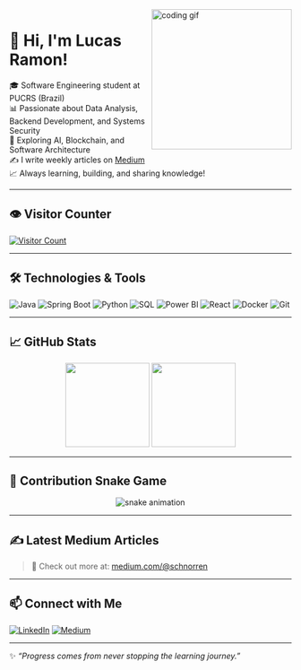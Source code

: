 <img align="right" src="https://media.giphy.com/media/qgQUggAC3Pfv687qPC/giphy.gif" width="250" alt="coding gif">

# 👋 Hi, I'm Lucas Ramon!

🎓 Software Engineering student at PUCRS (Brazil)  
📊 Passionate about Data Analysis, Backend Development, and Systems Security  
🚀 Exploring AI, Blockchain, and Software Architecture  
✍️ I write weekly articles on [Medium](https://medium.com/@schnorren)  
📈 Always learning, building, and sharing knowledge!

---

## 👁️ Visitor Counter

[![Visitor Count](https://api.visitorbadge.io/api/visitors?path=github.com/lucasramon/lucasramon&label=Visitors&countColor=%23263759)](https://visitorbadge.io/status?path=github.com/lucasramon/lucasramon)

---

## 🛠️ Technologies & Tools

![Java](https://img.shields.io/badge/Java-ED8B00?style=for-the-badge&logo=java&logoColor=white)
![Spring Boot](https://img.shields.io/badge/Spring_Boot-6DB33F?style=for-the-badge&logo=spring-boot&logoColor=white)
![Python](https://img.shields.io/badge/Python-3670A0?style=for-the-badge&logo=python&logoColor=yellow)
![SQL](https://img.shields.io/badge/SQL-025E8C?style=for-the-badge&logo=postgresql&logoColor=white)
![Power BI](https://img.shields.io/badge/Power%20BI-F2C811?style=for-the-badge&logo=powerbi&logoColor=black)
![React](https://img.shields.io/badge/React-20232A?style=for-the-badge&logo=react&logoColor=61DAFB)
![Docker](https://img.shields.io/badge/Docker-2496ED?style=for-the-badge&logo=docker&logoColor=white)
![Git](https://img.shields.io/badge/Git-F05032?style=for-the-badge&logo=git&logoColor=white)

---

## 📈 GitHub Stats

<p align="center">
  <img height="150em" src="https://github-readme-stats.vercel.app/api?username=lucasramon&show_icons=true&theme=tokyonight&hide_rank=true" />
  <img height="150em" src="https://github-readme-stats.vercel.app/api/top-langs/?username=lucasramon&layout=compact&theme=tokyonight" />
</p>

---

## 🐍 Contribution Snake Game

<p align="center">
  <img src="https://raw.githubusercontent.com/lucasramon/lucasramon/output/github-contribution-grid-snake.svg" alt="snake animation" />
</p>

---

## ✍️ Latest Medium Articles

<!-- BLOG-POST-LIST:START -->
<!-- BLOG-POST-LIST:END -->

> 🔗 Check out more at: [medium.com/@schnorren](https://medium.com/@schnorren)

---

## 📫 Connect with Me

[![LinkedIn](https://img.shields.io/badge/LinkedIn-blue?style=for-the-badge&logo=linkedin&logoColor=white)](https://www.linkedin.com/in/lucasramon/)
[![Medium](https://img.shields.io/badge/Medium-black?style=for-the-badge&logo=medium&logoColor=white)](https://medium.com/@schnorren)

---

✨ *“Progress comes from never stopping the learning journey.”*
